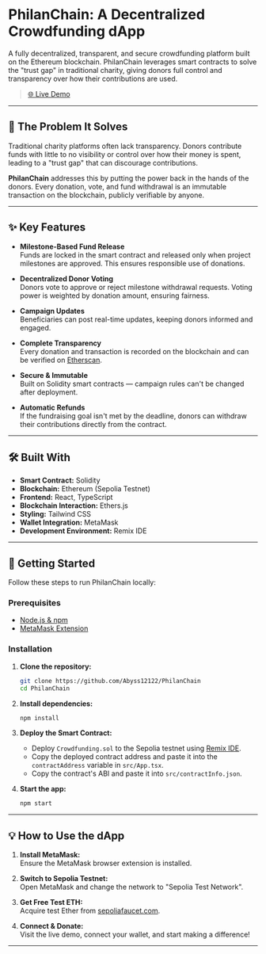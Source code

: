 # PhilanChain: A Decentralized Crowdfunding dApp

A fully decentralized, transparent, and secure crowdfunding platform built on the Ethereum blockchain. PhilanChain leverages smart contracts to solve the "trust gap" in traditional charity, giving donors full control and transparency over how their contributions are used.

> [🌐 Live Demo](#) <!-- TODO: Add your live Vercel/Netlify deployment link -->

---

## 🚩 The Problem It Solves

Traditional charity platforms often lack transparency. Donors contribute funds with little to no visibility or control over how their money is spent, leading to a "trust gap" that can discourage contributions.

**PhilanChain** addresses this by putting the power back in the hands of the donors. Every donation, vote, and fund withdrawal is an immutable transaction on the blockchain, publicly verifiable by anyone.

---

## ✨ Key Features

- **Milestone-Based Fund Release**  
  Funds are locked in the smart contract and released only when project milestones are approved. This ensures responsible use of donations.

- **Decentralized Donor Voting**  
  Donors vote to approve or reject milestone withdrawal requests. Voting power is weighted by donation amount, ensuring fairness.

- **Campaign Updates**  
  Beneficiaries can post real-time updates, keeping donors informed and engaged.

- **Complete Transparency**  
  Every donation and transaction is recorded on the blockchain and can be verified on [Etherscan](https://etherscan.io/).

- **Secure & Immutable**  
  Built on Solidity smart contracts — campaign rules can't be changed after deployment.

- **Automatic Refunds**  
  If the fundraising goal isn't met by the deadline, donors can withdraw their contributions directly from the contract.

---

## 🛠️ Built With

- **Smart Contract:** Solidity
- **Blockchain:** Ethereum (Sepolia Testnet)
- **Frontend:** React, TypeScript
- **Blockchain Interaction:** Ethers.js
- **Styling:** Tailwind CSS
- **Wallet Integration:** MetaMask
- **Development Environment:** Remix IDE

---

## 🚀 Getting Started

Follow these steps to run PhilanChain locally:

### Prerequisites

- [Node.js & npm](https://nodejs.org/)
- [MetaMask Extension](https://metamask.io/)

### Installation

1. **Clone the repository:**
   ```bash
   git clone https://github.com/Abyss12122/PhilanChain
   cd PhilanChain
   ```

2. **Install dependencies:**
   ```bash
   npm install
   ```

3. **Deploy the Smart Contract:**
   - Deploy `Crowdfunding.sol` to the Sepolia testnet using [Remix IDE](https://remix.ethereum.org/).
   - Copy the deployed contract address and paste it into the `contractAddress` variable in `src/App.tsx`.
   - Copy the contract's ABI and paste it into `src/contractInfo.json`.

4. **Start the app:**
   ```bash
   npm start
   ```

---

## 💡 How to Use the dApp

1. **Install MetaMask:**  
   Ensure the MetaMask browser extension is installed.

2. **Switch to Sepolia Testnet:**  
   Open MetaMask and change the network to "Sepolia Test Network".

3. **Get Free Test ETH:**  
   Acquire test Ether from [sepoliafaucet.com](https://sepoliafaucet.com/).

4. **Connect & Donate:**  
   Visit the live demo, connect your wallet, and start making a difference!

---

